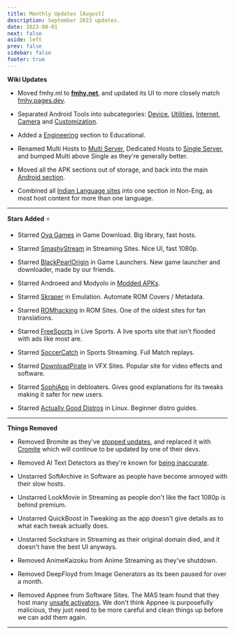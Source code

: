 ```yaml
---
title: Monthly Updates [August]
description: September 2023 updates.
date: 2023-08-01
next: false
aside: left
prev: false
sidebar: false
footer: true
---
```


<Post authors="['nbats']" />

**Wiki Updates**

- Moved fmhy.ml to **[fmhy.net](https://fmhy.net/)**, and updated its UI to more
  closely match [fmhy.pages.dev](https://fmhy.pages.dev/).
- Separated Android Tools into subcategories:
  [Device](https://fmhy.pages.dev/android-iosguide/#android-device),
  [Utilities](https://fmhy.pages.dev/android-iosguide/#android-utilities),
  [Internet](https://fmhy.pages.dev/android-iosguide/#android-internet),
  [Camera](https://fmhy.pages.dev/android-iosguide/#android-camera) and
  [Customization](https://fmhy.pages.dev/android-iosguide/#customization).

- Added a [Engineering](https://fmhy.pages.dev/edupiracyguide/#engineering)
  section to Educational.

- Renamed Multi Hosts to
  [Multi Server](https://fmhy.pages.dev/videopiracyguide/#multi-server),
  Dedicated Hosts to
  [Single Server](https://fmhy.pages.dev/videopiracyguide/#single-server), and
  bumped Multi above Single as they're generally better.

- Moved all the APK sections out of storage, and back into the main
  [Android section](https://fmhy.pages.dev/android-iosguide/#android-apks).

- Combined all
  [Indian Language sites](https://fmhy.pages.dev/non-english/#indian-languages)
  into one section in Non-Eng, as most host content for more than one language.

---

**Stars Added** ⭐

- Starred [Ova Games](https://fmhy.pages.dev/gamingpiracyguide/#download-games)
  in Game Download. Big library, fast hosts.

- Starred [SmashyStream](https://fmhy.pages.dev/videopiracyguide/#multi-server)
  in Streaming Sites. Nice UI, fast 1080p.

- Starred
  [BlackPearlOrigin](https://fmhy.pages.dev/storage/#game-libraries--launcher)
  in Game Launchers. New game launcher and downloader, made by our friends.

- Starred Androeed and Modyolo in
  [Modded APKs](https://fmhy.pages.dev/android-iosguide/#modded-apks).

- Starred [Skraper](https://fmhy.pages.dev/gamingpiracyguide/#emulation--roms)
  in Emulation. Automate ROM Covers / Metadata.

- Starred [ROMhacking](https://fmhy.pages.dev/gamingpiracyguide/#rom-sites) in
  ROM Sites. One of the oldest sites for fan translations.

- Starred [FreeSports](https://fmhy.pages.dev/videopiracyguide/#live-tv--sports)
  in Live Sports. A live sports site that isn't flooded with ads like most are.

- Starred
  [SoccerCatch](https://fmhy.pages.dev/videopiracyguide/#sports-streaming) in
  Sports Streaming. Full Match replays.

- Starred [DownloadPirate](https://fmhy.pages.dev/storage/#vfx-sites) in VFX
  Sites. Popular site for video effects and software.

- Starred [SophiApp](https://fmhy.pages.dev/storage/#windows-10-debloater) in
  debloaters. Gives good explanations for its tweaks making it safer for new
  users.

- Starred
  [Actually Good Distros](https://ash.fail/blog/20230625-actually-good-distro-recomendations-for-beginners.html)
  in Linux. Beginner distro guides.

---

**Things Removed**

- Removed Bromite as they've [stopped updates](https://i.imgur.com/uM3ryHR.png),
  and replaced it with [Cromite](https://github.com/uazo/cromite) which will
  continue to be updated by one of their devs.

- Removed AI Text Detectors as they're known for
  [being inaccurate](https://arstechnica.com/information-technology/2023/07/openai-discontinues-its-ai-writing-detector-due-to-low-rate-of-accuracy/).

- Unstarred SoftArchive in Software as people have become annoyed with their
  slow hosts.

- Unstarred LookMovie in Streaming as people don't like the fact 1080p is behind
  premium.

- Unstarred QuickBoost in Tweaking as the app doesn't give details as to what
  each tweak actually does.

- Unstarred Sockshare in Streaming as their original domain died, and it doesn't
  have the best UI anyways.

- Removed AnimeKaizoku from Anime Streaming as they've shutdown.

- Removed DeepFloyd from Image Generators as its been paused for over a month.

- Removed Appnee from Software Sites. The MAS team found that they host many
  [unsafe activators](https://i.imgur.com/KmDKUw4.png). We don't think Appnee is
  purposefully malicious, they just need to be more careful and clean things up
  before we can add them again.

---
